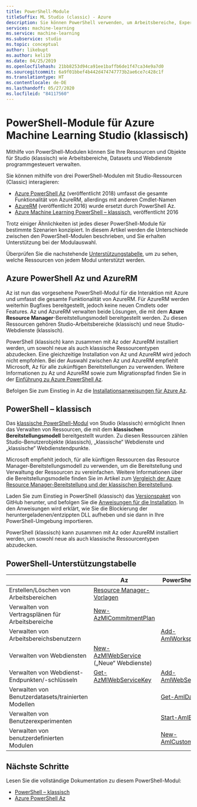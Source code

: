 ```yaml
---
title: PowerShell-Module
titleSuffix: ML Studio (classic) - Azure
description: Sie können PowerShell verwenden, um Arbeitsbereiche, Experimente, Webdienste und vieles mehr in Azure Machine Learning Studio (klassisch) zu erstellen und zu verwalten.
services: machine-learning
ms.service: machine-learning
ms.subservice: studio
ms.topic: conceptual
author: likebupt
ms.author: keli19
ms.date: 04/25/2019
ms.openlocfilehash: 21bb8253d94ca91ee1baffb6de1f47ca34e9a7d0
ms.sourcegitcommit: 6a9f01bbef4b442d474747773b2ae6ce7c428c1f
ms.translationtype: HT
ms.contentlocale: de-DE
ms.lasthandoff: 05/27/2020
ms.locfileid: "84117560"
---
```

# <a name="powershell-modules-for-azure-machine-learning-studio-classic"></a>PowerShell-Module für Azure Machine Learning Studio (klassisch)

Mithilfe von PowerShell-Modulen können Sie Ihre Ressourcen und Objekte für Studio (klassisch) wie Arbeitsbereiche, Datasets und Webdienste programmgesteuert verwalten.

Sie können mithilfe von drei PowerShell-Modulen mit Studio-Ressourcen (Classic) interagieren:

* [Azure PowerShell Az](#az-rm) (veröffentlicht 2018) umfasst die gesamte Funktionalität von AzureRM, allerdings mit anderen Cmdlet-Namen
* [AzureRM](#az-rm) (veröffentlicht 2016) wurde ersetzt durch PowerShell Az.
* [Azure Machine Learning PowerShell – klassisch](#classic), veröffentlicht 2016

Trotz einiger Ähnlichkeiten ist jedes dieser PowerShell-Module für bestimmte Szenarien konzipiert. In diesem Artikel werden die Unterschiede zwischen den PowerShell-Modulen beschrieben, und Sie erhalten Unterstützung bei der Modulauswahl.  

Überprüfen Sie die nachstehende [Unterstützungstabelle](#support-table), um zu sehen, welche Ressourcen von jedem Modul unterstützt werden. 

## <a name="azure-powershell-az-and-azurerm"></a><a name="az-rm"></a> Azure PowerShell Az und AzureRM

Az ist nun das vorgesehene PowerShell-Modul für die Interaktion mit Azure und umfasst die gesamte Funktionalität von AzureRM. Für AzureRM werden weiterhin Bugfixes bereitgestellt, jedoch keine neuen Cmdlets oder Features.  Az und AzureRM verwalten beide Lösungen, die mit dem **Azure Resource Manager**-Bereitstellungsmodell bereitgestellt werden. Zu diesen Ressourcen gehören Studio-Arbeitsbereiche (klassisch) und neue Studio-Webdienste (klassisch). 

PowerShell (klassisch) kann zusammen mit Az oder AzureRM installiert werden, um sowohl neue als auch klassische Ressourcentypen abzudecken. Eine gleichzeitige Installation von Az und AzureRM wird jedoch nicht empfohlen. Bei der Auswahl zwischen Az und AzureRM empfiehlt Microsoft, Az für alle zukünftigen Bereitstellungen zu verwenden.  Weitere Informationen zu Az und AzureRM sowie zum Migrationspfad finden Sie in der [Einführung zu Azure PowerShell Az](https://docs.microsoft.com/powershell/azure/new-azureps-module-az).

Befolgen Sie zum Einstieg in Az die [Installationsanweisungen für Azure Az](https://docs.microsoft.com/powershell/azure/install-az-ps).

## <a name="powershell-classic"></a><a name="classic"></a> PowerShell – klassisch

Das [klassische PowerShell-Modul](https://aka.ms/amlps) von Studio (klassisch) ermöglicht Ihnen das Verwalten von Ressourcen, die mit dem **klassischen Bereitstellungsmodell** bereitgestellt wurden. Zu diesen Ressourcen zählen Studio-Benutzerobjekte (klassisch), „klassische“ Webdienste und „klassische“ Webdienstendpunkte.

Microsoft empfiehlt jedoch, für alle künftigen Ressourcen das Resource Manager-Bereitstellungsmodell zu verwenden, um die Bereitstellung und Verwaltung der Ressourcen zu vereinfachen. Weitere Informationen über die Bereitstellungsmodelle finden Sie im Artikel zum [Vergleich der Azure Resource Manager-Bereitstellung und der klassischen Bereitstellung](https://docs.microsoft.com/azure/azure-resource-manager/resource-manager-deployment-model).

Laden Sie zum Einstieg in PowerShell (klassisch) das [Versionspaket](https://github.com/hning86/azuremlps/releases) von GitHub herunter, und befolgen Sie die [Anweisungen für die Installation](https://github.com/hning86/azuremlps/blob/master/README.md). In den Anweisungen wird erklärt, wie Sie die Blockierung der heruntergeladenen/entzippten DLL aufheben und sie dann in Ihre PowerShell-Umgebung importieren.

PowerShell (klassisch) kann zusammen mit Az oder AzureRM installiert werden, um sowohl neue als auch klassische Ressourcentypen abzudecken.

## <a name="powershell-support-table"></a><a name="support-table"></a> PowerShell-Unterstützungstabelle


| | **Az** |  **PowerShell – klassisch** |
| --- | --- | --- |
| Erstellen/Löschen von Arbeitsbereichen | [Resource Manager-Vorlagen](https://docs.microsoft.com/azure/machine-learning/studio/deploy-with-resource-manager-template) |  |
| Verwalten von Vertragsplänen für Arbeitsbereiche | [New-AzMlCommitmentPlan](https://docs.microsoft.com/powershell/module/az.machinelearning/new-azmlcommitmentplan) | |
| Verwalten von Arbeitsbereichsbenutzern |  | [Add-AmlWorkspaceUsers](https://github.com/hning86/azuremlps#add-amlworkspaceusers)|
| Verwalten von Webdiensten | [New-AzMlWebService](https://docs.microsoft.com/powershell/module/az.machinelearning/new-azmlwebservice) <br>(„Neue“ Webdienste)|| [New-AmlWebService](https://github.com/hning86/azuremlps#manage-classic-web-service) <br>(„Klassische“ Webdienste) |
| Verwalten von Webdienst-Endpunkten/-schlüsseln |  [Get-AzMlWebServiceKey](https://docs.microsoft.com/powershell/module/az.machinelearning/get-azmlwebservicekey)|  [Add-AmlWebServiceEndpoint](https://github.com/hning86/azuremlps#manage-classic-web-servcie-endpoint)|
| Verwalten von Benutzerdatasets/trainierten Modellen| | [Get-AmlDataset](https://github.com/hning86/azuremlps#manage-user-assets-dataset-trained-model-transform) |
| Verwalten von Benutzerexperimenten |  | [Start-AmlExperiment](https://github.com/hning86/azuremlps#manage-experiment) |
| Verwalten von benutzerdefinierten Modulen | | [New-AmlCustomModule](https://github.com/hning86/azuremlps#manage-custom-module) |


## <a name="next-steps"></a>Nächste Schritte
Lesen Sie die vollständige Dokumentation zu diesem PowerShell-Modul:
* [PowerShell – klassisch](https://aka.ms/amlps)
* [Azure PowerShell Az](https://docs.microsoft.com/powershell/module/az.machinelearning/#machine_learning)

